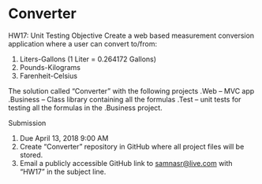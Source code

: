 # Converter
HW17:  Unit Testing
Objective
Create a web based measurement conversion application where a user can convert to/from:

1.	Liters-Gallons (1 Liter = 0.264172 Gallons)
2.	Pounds-Kilograms
3.	Farenheit-Celsius

The solution called “Converter” with the following projects
.Web – MVC app
.Business – Class library containing all the formulas
.Test – unit tests for testing all the formulas in the .Business project.



Submission
1.	Due April 13, 2018 9:00 AM
2.	Create “Converter” repository in GitHub where all project files will be stored.
3.	Email a publicly accessible GitHub link to samnasr@live.com with “HW17” in the subject line.  

